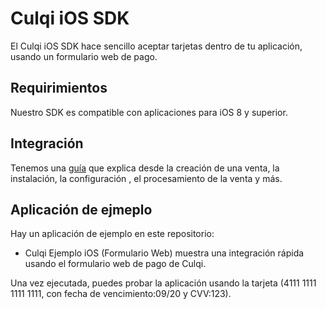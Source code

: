 # Culqi iOS SDK

El Culqi iOS SDK hace sencillo aceptar tarjetas dentro de tu aplicación, usando un formulario web de pago.

## Requirimientos
Nuestro SDK es compatible con aplicaciones para iOS 8 y superior.

## Integración

Tenemos una [guía](https://www.culqi.com/docs) que explica desde la creación de una venta, la instalación, la configuración , el procesamiento de la venta y más.

## Aplicación de ejmeplo

Hay un aplicación de ejemplo en este repositorio:
- Culqi Ejemplo iOS (Formulario Web) muestra una integración rápida usando el formulario web de pago de Culqi.

Una vez ejecutada, puedes probar la aplicación usando la tarjeta (4111 1111 1111 1111, con fecha de vencimiento:09/20 y CVV:123).

